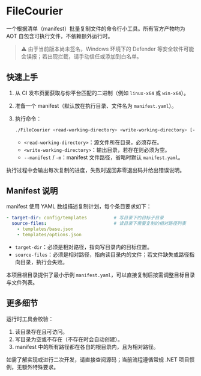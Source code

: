 # FileCourier

一个根据清单（manifest）批量复制文件的命令行小工具。所有官方产物均为 AOT 自包含可执行文件，不依赖额外运行时。

> ⚠️ 由于当前版本尚未签名，Windows 环境下的 Defender 等安全软件可能会误报；若出现拦截，请手动信任或添加到白名单。

## 快速上手

1. 从 CI 发布页面获取与你平台匹配的二进制（例如 `linux-x64` 或 `win-x64`）。
2. 准备一个 manifest（默认放在执行目录、文件名为 `manifest.yaml`）。
3. 执行命令：

   ```bash
   ./FileCourier <read-working-directory> <write-working-directory> [--manifest <path>]
   ```

   - `<read-working-directory>`：源文件所在目录，必须存在。
   - `<write-working-directory>`：输出目录，若存在则必须为空。
   - `--manifest` / `-m`：manifest 文件路径，省略时默认 `manifest.yaml`。

执行过程中会输出每次复制的进度，失败时返回非零退出码并给出错误说明。

## Manifest 说明

manifest 使用 YAML 数组描述复制计划，每个条目要求如下：

```yaml
- target-dir: config/templates          # 写目录下的目标子目录
  source-files:                         # 读目录下需要复制的相对路径列表
    - templates/base.json
    - templates/options.json
```

- `target-dir`：必须是相对路径，指向写目录内的目标位置。
- `source-files`：必须是相对路径，指向读目录内的文件；若文件缺失或路径指向目录，执行会失败。

本项目根目录提供了最小示例 `manifest.yaml`，可以直接复制后按需调整目标目录与文件列表。

## 更多细节

运行时工具会校验：

1. 读目录存在且可访问。
2. 写目录为空或不存在（不存在时会自动创建）。
3. manifest 中的所有路径都在各自的根目录内，且为相对路径。

如需了解实现或进行二次开发，请直接查阅源码；当前流程遵循常规 .NET 项目惯例，无额外特殊要求。
